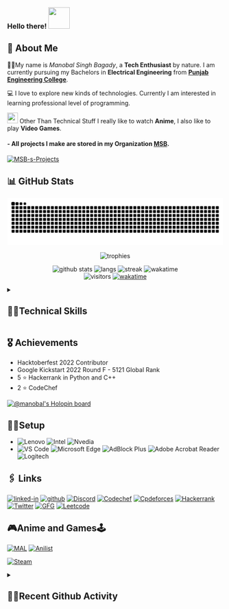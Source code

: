 ### Hello there! <img src="https://media.giphy.com/media/26Fxy3Iz1ari8oytO/giphy.gif" width="50px" height="50px">

## 🙂 About Me

👨‍🎓My name is _Manobal Singh Bagady_, a **Tech Enthusiast** by nature. I am currently pursuing my Bachelors in **Electrical Engineering** from [**Punjab Engineering College**](https://pec.ac.in/).

💻 I love to explore new kinds of technologies. Currently I am interested in learning professional level of programming.

<img src="https://media.giphy.com/media/3ohc0YpD0LR5wRyz1S/giphy.gif" width="25px" height="25px"> Other Than Technical Stuff I really like to watch **Anime**, I also like to play **Video Games**.

#### - All projects I make are stored in my Organization [MSB](https://github.com/MSB-s-Projects).

[![MSB-s-Projects](https://user-images.githubusercontent.com/96862518/233804224-da0944f5-1009-490d-bd27-228e32611aab.png)](https://github.com/MSB-s-Projects)

## 📊 GitHub Stats

<div align="center">

![Snake animation](https://github.com/Manobal-Singh-Bagady/Manobal-Singh-Bagady/blob/output/github-contribution-grid-snake.svg)

![trophies](https://github-profile-trophy.vercel.app/?username=Manobal-Singh-Bagady&row=1&column=6&margin-h=8&theme=darkhub&margin-w=15&no-frame=true)

![github stats](https://github-readme-stats.vercel.app/api?username=Manobal-Singh-Bagady&show_icons=true&theme=github_dark&count_private=true)
![langs](https://github-readme-stats.vercel.app/api/top-langs/?username=Manobal-Singh-Bagady&layout=compact&theme=github_dark&langs_count=8)
![streak](https://streak-stats.demolab.com/?user=Manobal-Singh-Bagady&theme=github-dark)
![wakatime](https://github-readme-stats.vercel.app/api/wakatime?username=MSB&theme=github_dark&layout=compact)
<br />
![visitors](https://visitor-badge.laobi.icu/badge?page_id=Manobal-Singh-Bagady.Manobal-Singh-Bagady)
[![wakatime](https://wakatime.com/badge/user/e48c3d23-0ed0-495f-a81f-e0a1e4004558.svg?style=default)](https://wakatime.com/@e48c3d23-0ed0-495f-a81f-e0a1e4004558)

</div>
<details>
  <Summary>

## 🤹‍♂️Technical Skills

  </Summary>

#### Languages :

![Python](https://img.shields.io/badge/Python-3776AB?style=for-the-badge&logo=python&logoColor=white)
![C++](https://img.shields.io/badge/C%2B%2B-00599C?style=for-the-badge&logo=c%2B%2B&logoColor=white)
![C](https://img.shields.io/badge/C-A8B9CC.svg?style=for-the-badge&logo=C&logoColor=black)
![MySQL](https://img.shields.io/badge/MySQL-00000F?style=for-the-badge&logo=mysql&logoColor=white)
![JavaScript](https://img.shields.io/badge/JavaScript-323330?style=for-the-badge&logo=javascript&logoColor=F7DF1E)
![TypeScript](https://img.shields.io/badge/TypeScript-3178C6.svg?style=for-the-badge&logo=TypeScript&logoColor=white)
![Kotlin](https://img.shields.io/badge/Kotlin-7F52FF.svg?style=for-the-badge&logo=Kotlin&logoColor=white)

#### Web Development :

![HTML5](https://img.shields.io/badge/HTML5-E34F26?style=for-the-badge&logo=html5&logoColor=white)
![CSS3](https://img.shields.io/badge/CSS3-1572B6?style=for-the-badge&logo=css3&logoColor=white)
![Bootstrap](https://img.shields.io/badge/Bootstrap-7952B3.svg?style=for-the-badge&logo=Bootstrap&logoColor=white)
![JavaScript](https://img.shields.io/badge/JavaScript-323330?style=for-the-badge&logo=javascript&logoColor=F7DF1E)
![jQuery](https://img.shields.io/badge/jquery-%230769AD.svg?style=for-the-badge&logo=jquery&logoColor=white)
![Node](https://img.shields.io/badge/Node.js-339933?style=for-the-badge&logo=nodedotjs&logoColor=white)
![npm](https://img.shields.io/badge/npm-CB3837?style=for-the-badge&logo=npm&logoColor=white)
![Express.js](https://img.shields.io/badge/express.js-%23404d59.svg?style=for-the-badge&logo=express&logoColor=%2361DAFB)
![TailwindCSS](https://img.shields.io/badge/tailwindcss-%2338B2AC.svg?style=for-the-badge&logo=tailwind-css&logoColor=white)
![MongoDB](https://img.shields.io/badge/MongoDB-%234ea94b.svg?style=for-the-badge&logo=mongodb&logoColor=white)
![Vercel](https://img.shields.io/badge/vercel-%23000000.svg?style=for-the-badge&logo=vercel&logoColor=white)
![Netlify](https://img.shields.io/badge/netlify-%23000000.svg?style=for-the-badge&logo=netlify&logoColor=#00C7B7)
![Railway](https://img.shields.io/badge/Railway-0B0D0E.svg?style=for-the-badge&logo=Railway&logoColor=white)
![.ENV](https://img.shields.io/badge/.ENV-ECD53F.svg?style=for-the-badge&logo=dotenv&logoColor=black)
![AWS](https://img.shields.io/badge/Amazon%20AWS-232F3E.svg?style=for-the-badge&logo=Amazon-AWS&logoColor=white)
![Babel](https://img.shields.io/badge/Babel-F9DC3E.svg?style=for-the-badge&logo=Babel&logoColor=black)
![Create React App](https://img.shields.io/badge/Create%20React%20App-09D3AC.svg?style=for-the-badge&logo=Create-React-App&logoColor=white)
![DaisyUI](https://img.shields.io/badge/DaisyUI-5A0EF8.svg?style=for-the-badge&logo=DaisyUI&logoColor=white)
![Font Awesome](https://img.shields.io/badge/Font%20Awesome-528DD7.svg?style=for-the-badge&logo=Font-Awesome&logoColor=white)
![Google Fonts](https://img.shields.io/badge/Google%20Fonts-4285F4.svg?style=for-the-badge&logo=Google-Fonts&logoColor=white)
![JSON](https://img.shields.io/badge/JSON-000000.svg?style=for-the-badge&logo=JSON&logoColor=white)
![JSON web token](https://img.shields.io/badge/JSON%20Web%20Tokens-000000.svg?style=for-the-badge&logo=JSON-Web-Tokens&logoColor=white)
![lodash](https://img.shields.io/badge/Lodash-3492FF.svg?style=for-the-badge&logo=Lodash&logoColor=white)
![mdx](https://img.shields.io/badge/MDX-1B1F24.svg?style=for-the-badge&logo=MDX&logoColor=white)
![next](https://img.shields.io/badge/Next.js-000000.svg?style=for-the-badge&logo=nextdotjs&logoColor=white)
![nodemon](https://img.shields.io/badge/Nodemon-76D04B.svg?style=for-the-badge&logo=Nodemon&logoColor=white)
![passport.js](https://img.shields.io/badge/Passport-34E27A.svg?style=for-the-badge&logo=Passport&logoColor=white)
![PNPM](https://img.shields.io/badge/pnpm-F69220.svg?style=for-the-badge&logo=pnpm&logoColor=white)
![Prisma](https://img.shields.io/badge/Prisma-2D3748.svg?style=for-the-badge&logo=Prisma&logoColor=white)
![React](https://img.shields.io/badge/React-61DAFB.svg?style=for-the-badge&logo=React&logoColor=black)
![Rollup](https://img.shields.io/badge/rollup.js-EC4A3F.svg?style=for-the-badge&logo=rollupdotjs&logoColor=white)
![TypeScript](https://img.shields.io/badge/TypeScript-3178C6.svg?style=for-the-badge&logo=TypeScript&logoColor=white)
![Vercel](https://img.shields.io/badge/Vercel-000000.svg?style=for-the-badge&logo=Vercel&logoColor=white)
![vite](https://img.shields.io/badge/Vite-646CFF.svg?style=for-the-badge&logo=Vite&logoColor=white)
![yarn](https://img.shields.io/badge/Yarn-2C8EBB.svg?style=for-the-badge&logo=Yarn&logoColor=white)

#### Android Development :

![Kotlin](https://img.shields.io/badge/Kotlin-7F52FF.svg?style=for-the-badge&logo=Kotlin&logoColor=white)
![Android](https://img.shields.io/badge/Android-3DDC84.svg?style=for-the-badge&logo=Android&logoColor=white)
![Android Studio](https://img.shields.io/badge/Android%20Studio-3DDC84.svg?style=for-the-badge&logo=Android-Studio&logoColor=white)

#### Open Source:

![Markdown](https://img.shields.io/badge/Markdown-000000?style=for-the-badge&logo=markdown&logoColor=white)
![Git](https://img.shields.io/badge/GIT-E44C30?style=for-the-badge&logo=git&logoColor=white)
![Github](https://img.shields.io/badge/GitHub-100000?style=for-the-badge&logo=github&logoColor=white)
![Github_Actions](https://img.shields.io/badge/GitHub_Actions-2088FF?style=for-the-badge&logo=github-actions&logoColor=white)
![Github_Pages](https://img.shields.io/badge/GitHub%20Pages-222222?style=for-the-badge&logo=GitHub%20Pages&logoColor=white)
![GitHub Actions](https://img.shields.io/badge/GitHub%20Actions-2088FF.svg?style=for-the-badge&logo=GitHub-Actions&logoColor=white)
![GPG](https://img.shields.io/badge/GNU%20Privacy%20Guard-0093DD.svg?style=for-the-badge&logo=GNU-Privacy-Guard&logoColor=white)

#### Python Libraries :

![pypy](https://img.shields.io/badge/pypi-3775A9?style=for-the-badge&logo=pypi&logoColor=white)
![Pandas](https://img.shields.io/badge/Pandas-2C2D72?style=for-the-badge&logo=pandas&logoColor=white)
![NumPy](https://img.shields.io/badge/Numpy-777BB4?style=for-the-badge&logo=numpy&logoColor=white)
![MatplotLib](https://img.shields.io/badge/MatplotLib-14354C?style=for-the-badge&logo=python&logoColor=white)
![jupyter](https://img.shields.io/badge/Jupyter-F37626.svg?&style=for-the-badge&logo=Jupyter&logoColor=white)
![Anaconda](https://img.shields.io/badge/Anaconda-%2344A833.svg?style=for-the-badge&logo=anaconda&logoColor=white)
![Colab](https://img.shields.io/badge/Google%20Colab-F9AB00.svg?style=for-the-badge&logo=Google-Colab&logoColor=white)

#### IDE and Tools :

![VS Code](https://img.shields.io/badge/Visual_Studio_Code-0078D4?style=for-the-badge&logo=visual%20studio%20code&logoColor=white)
![Prittier](https://img.shields.io/badge/prettier-1A2C34?style=for-the-badge&logo=prettier&logoColor=F7BA3E)
![PyCharm](https://img.shields.io/badge/PyCharm-000000.svg?&style=for-the-badge&logo=PyCharm&logoColor=white)
![Hyper](https://img.shields.io/badge/Hyper-000000?style=for-the-badge&logo=hyper&logoColor=white)
![Powershell](https://img.shields.io/badge/powershell-5391FE?style=for-the-badge&logo=powershell&logoColor=white)
![Windows Terminal](https://img.shields.io/badge/windows%20terminal-4D4D4D?style=for-the-badge&logo=windows%20terminal&logoColor=white)
![Google Drive](https://img.shields.io/badge/Google%20Drive-4285F4?style=for-the-badge&logo=googledrive&logoColor=white)
![Vim](https://img.shields.io/badge/VIM-%2311AB00.svg?style=for-the-badge&logo=vim&logoColor=white)
![NVIM](https://img.shields.io/badge/Neovim-57A143.svg?style=for-the-badge&logo=Neovim&logoColor=white)
![Postman](https://img.shields.io/badge/Postman-FF6C37?style=for-the-badge&logo=postman&logoColor=white)
![Adblock Plus](https://img.shields.io/badge/Adblock%20Plus-C70D2C.svg?style=for-the-badge&logo=Adblock-Plus&logoColor=white)
![Adobe Acrobat Reader](https://img.shields.io/badge/Adobe%20Acrobat%20Reader-EC1C24.svg?style=for-the-badge&logo=Adobe-Acrobat-Reader&logoColor=white)
![Chocolatey](https://img.shields.io/badge/Chocolatey-80B5E3.svg?style=for-the-badge&logo=Chocolatey&logoColor=white)
![Codepen](https://img.shields.io/badge/CodePen-000000.svg?style=for-the-badge&logo=CodePen&logoColor=white)
![Codesandbox](https://img.shields.io/badge/CodeSandbox-151515.svg?style=for-the-badge&logo=CodeSandbox&logoColor=white)
![Dependabot](https://img.shields.io/badge/Dependabot-025E8C.svg?style=for-the-badge&logo=Dependabot&logoColor=white)
![ESlint](https://img.shields.io/badge/ESLint-4B32C3.svg?style=for-the-badge&logo=ESLint&logoColor=white)
![G-Drive](https://img.shields.io/badge/Google%20Drive-4285F4.svg?style=for-the-badge&logo=Google-Drive&logoColor=white)
![Grammarly](https://img.shields.io/badge/Grammarly-15C39A.svg?style=for-the-badge&logo=Grammarly&logoColor=white)
![miro](https://img.shields.io/badge/Miro-050038.svg?style=for-the-badge&logo=Miro&logoColor=white)
![Replit](https://img.shields.io/badge/Replit-F26207.svg?style=for-the-badge&logo=Replit&logoColor=white)

#### Operating System :

![Windows 11](https://img.shields.io/badge/Windows%2011-0078D4.svg?style=for-the-badge&logo=Windows-11&logoColor=white)
![Microsoft Office](https://img.shields.io/badge/Microsoft_Office-D83B01?style=for-the-badge&logo=microsoft-office&logoColor=white)
![linux](https://img.shields.io/badge/Linux-FCC624.svg?style=for-the-badge&logo=Linux&logoColor=black)
![Ubuntu](https://img.shields.io/badge/Ubuntu-E95420.svg?style=for-the-badge&logo=Ubuntu&logoColor=white)

#### Learning Platforms:

![Youtube](https://img.shields.io/badge/YouTube-FF0000?style=for-the-badge&logo=youtube&logoColor=white)
![MDN Web Docs](https://img.shields.io/badge/MDN_Web_Docs-black?style=for-the-badge&logo=mdnwebdocs&logoColor=white)
![Udemy](https://img.shields.io/badge/Udemy-A435F0.svg?style=for-the-badge&logo=Udemy&logoColor=white)
![Coding Ninjas](https://img.shields.io/badge/Coding%20Ninjas-DD6620.svg?style=for-the-badge&logo=Coding-Ninjas&logoColor=white)
![DEV.to](https://img.shields.io/badge/dev.to-0A0A0A.svg?style=for-the-badge&logo=devdotto&logoColor=white)
![FreeCodeCamp](https://img.shields.io/badge/freeCodeCamp-0A0A23.svg?style=for-the-badge&logo=freeCodeCamp&logoColor=white)

</details>

## 🎖️ Achievements

- Hacktoberfest 2022 Contributor
- Google Kickstart 2022 Round F - 5121 Global Rank
- 5 ⭐ Hackerrank in Python and C++
- 2 ⭐ CodeChef

[![@manobal's Holopin board](https://holopin.io/api/user/board?user=manobal)](https://holopin.io/@manobal)

## 👨‍💻Setup

- ![Lenovo](https://img.shields.io/badge/lenovo%20Legion%20laptop-E2231A?style=for-the-badge&logo=lenovo&logoColor=white)
  ![Intel](https://img.shields.io/badge/Intel%20Core_i5_9th-0071C5?style=for-the-badge&logo=intel&logoColor=white)
  ![Nvedia](https://img.shields.io/badge/NVIDIA-GTX1650-76B900?style=for-the-badge&logo=nvidia&logoColor=white)
- ![VS Code](https://img.shields.io/badge/Visual_Studio_Code-0078D4?style=for-the-badge&logo=visual%20studio%20code&logoColor=white)
  ![Microsoft Edge](https://img.shields.io/badge/Microsoft_Edge-0078D7?style=for-the-badge&logo=Microsoft-edge&logoColor=white)
  ![AdBlock Plus](https://img.shields.io/badge/Adblock%20Plus-C70D2C.svg?style=for-the-badge&logo=Adblock-Plus&logoColor=white)
  ![Adobe Acrobat Reader](https://img.shields.io/badge/Adobe%20Acrobat%20Reader-EC1C24.svg?style=for-the-badge&logo=Adobe-Acrobat-Reader&logoColor=white)
  ![Logitech](https://img.shields.io/badge/Logitech-00B8FC.svg?style=for-the-badge&logo=Logitech&logoColor=white)

## 🖇️ Links

[![linked-in](https://img.shields.io/badge/Linked_In-0077B5?style=for-the-badge&logo=LinkedIn&logoColor=white)](https://www.linkedin.com/in/manobal-singh-bagady-467aa7228/)
[![github](https://img.shields.io/badge/GitHub-000000?style=for-the-badge&logo=GitHub&logoColor=white)](https://github.com/Manobal-Singh-Bagady)
[![Discord](https://img.shields.io/badge/Discord-7289DA?style=for-the-badge&logo=discord&logoColor=white)](https://discord.com/users/689392951670865960)
[![Codechef](https://img.shields.io/badge/Codechef-%23B92B27.svg?&style=for-the-badge&logo=Codechef&logoColor=white)](https://www.codechef.com/users/manobal_bagady)
[![Cpdeforces](https://img.shields.io/badge/Codeforces-445f9d?style=for-the-badge&logo=Codeforces&logoColor=white)](https://codeforces.com/profile/manobalsinghbagady)
[![Hackerrank](https://img.shields.io/badge/-Hackerrank-2EC866?style=for-the-badge&logo=HackerRank&logoColor=white)](https://www.hackerrank.com/Manobal_S_Bagady)
[![Twitter](https://img.shields.io/badge/Twitter-1DA1F2?style=for-the-badge&logo=twitter&logoColor=white)](https://twitter.com/ManobalS_Bagady)
[![GFG](https://img.shields.io/badge/GeeksforGeeks-2F8D46.svg?style=for-the-badge&logo=GeeksforGeeks&logoColor=white)](https://auth.geeksforgeeks.org/user/manobalsinghbagdy/)
[![Leetcode](https://img.shields.io/badge/LeetCode-FFA116.svg?style=for-the-badge&logo=LeetCode&logoColor=white)](https://leetcode.com/manobal_singh_bagady/)

## 🎮Anime and Games🕹️

[![MAL](https://img.shields.io/badge/Myanimelist-2E51A2?style=for-the-badge&logo=myanimelist&logoColor=white)](https://myanimelist.net/profile/Manobal)
[![Anilist](https://img.shields.io/badge/AniList-02A9FF.svg?style=for-the-badge&logo=AniList&logoColor=white)](https://anilist.co/user/Manobal/)

[![Steam](https://img.shields.io/badge/Steam-000000?style=for-the-badge&logo=steam&logoColor=white)](https://steamcommunity.com/profiles/76561199082816824/)

<details>

  <summary>

## 🏃‍♂️Recent Github Activity

  </summary>

<!--RECENT_ACTIVITY:start-->
1. ⬆️ Pushed 1 commit(s) to [Manobal-Singh-Bagady/Manobal-Singh-Bagady](https://github.com/Manobal-Singh-Bagady/Manobal-Singh-Bagady)<br>
2. ⬆️ Pushed 1 commit(s) to [Manobal-Singh-Bagady/JobsApp-Spring](https://github.com/Manobal-Singh-Bagady/JobsApp-Spring)<br>
3. ⬆️ Pushed 1 commit(s) to [Manobal-Singh-Bagady/Learning-Java](https://github.com/Manobal-Singh-Bagady/Learning-Java)<br>
4. 📔 Created new repository [Manobal-Singh-Bagady/JobsApp-Spring](https://github.com/Manobal-Singh-Bagady/JobsApp-Spring)<br>
5. ⬆️ Pushed 1 commit(s) to [Manobal-Singh-Bagady/Learning-Java](https://github.com/Manobal-Singh-Bagady/Learning-Java)<br>
<!--RECENT_ACTIVITY:end-->

<!--RECENT_ACTIVITY:last_update-->
Last Updated: Saturday, August 3rd, 2024, 5:17:15 AM
<!--RECENT_ACTIVITY:last_update_end-->

</details>
